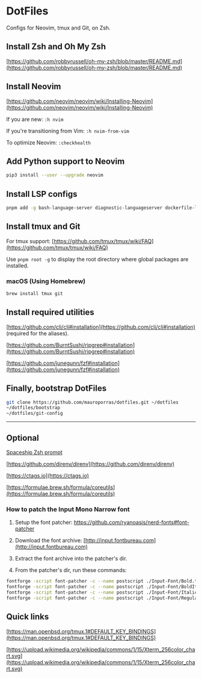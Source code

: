 # DotFiles

Configs for Neovim, tmux and Git, on Zsh.

## Install Zsh and Oh My Zsh

[https://github.com/robbyrussell/oh-my-zsh/blob/master/README.md](https://github.com/robbyrussell/oh-my-zsh/blob/master/README.md)

## Install Neovim

[https://github.com/neovim/neovim/wiki/Installing-Neovim](https://github.com/neovim/neovim/wiki/Installing-Neovim)

If you are new: `:h nvim`

If you're transitioning from Vim: `:h nvim-from-vim`

To optimize Neovim: `:checkhealth`

## Add Python support to Neovim

```bash
pip3 install --user --upgrade neovim
```

## Install LSP configs

```bash
pnpm add -g bash-language-server diagnostic-languageserver dockerfile-language-server-nodejs neovim prettier stylelint-lsp svelte-language-server @tailwindcss/language-server typescript typescript-language-server vscode-langservers-extracted yaml-language-server
```

## Install tmux and Git

For tmux support: [https://github.com/tmux/tmux/wiki/FAQ](https://github.com/tmux/tmux/wiki/FAQ)

Use `pnpm root -g` to display the root directory where global packages are installed.

### macOS (Using Homebrew)

```bash
brew install tmux git
```

## Install required utilities

[https://github.com/cli/cli#installation](https://github.com/cli/cli#installation)
(required for the aliases).

[https://github.com/BurntSushi/ripgrep#installation](https://github.com/BurntSushi/ripgrep#installation)

[https://github.com/junegunn/fzf#installation](https://github.com/junegunn/fzf#installation)

## Finally, bootstrap DotFiles

```bash
git clone https://github.com/mauroporras/dotfiles.git ~/dotfiles
~/dotfiles/bootstrap
~/dotfiles/git-config
```

---

## Optional

[Spaceship Zsh prompt](https://github.com/spaceship-prompt/spaceship-prompt#installing)

[https://github.com/direnv/direnv](https://github.com/direnv/direnv)

[https://ctags.io](https://ctags.io)

[https://formulae.brew.sh/formula/coreutils](https://formulae.brew.sh/formula/coreutils)

### How to patch the Input Mono Narrow font

1. Setup the font patcher: https://github.com/ryanoasis/nerd-fonts#font-patcher

2. Download the font archive: [http://input.fontbureau.com](http://input.fontbureau.com)

3. Extract the font archive into the patcher's dir.

4. From the patcher's dir, run these commands:

```bash
fontforge -script font-patcher -c --name postscript ./Input-Font/Bold.ttf
fontforge -script font-patcher -c --name postscript ./Input-Font/BoldItalic.ttf
fontforge -script font-patcher -c --name postscript ./Input-Font/Italic.ttf
fontforge -script font-patcher -c --name postscript ./Input-Font/Regular.ttf
```

## Quick links

[https://man.openbsd.org/tmux.1#DEFAULT_KEY_BINDINGS](https://man.openbsd.org/tmux.1#DEFAULT_KEY_BINDINGS)

[https://upload.wikimedia.org/wikipedia/commons/1/15/Xterm_256color_chart.svg](https://upload.wikimedia.org/wikipedia/commons/1/15/Xterm_256color_chart.svg)
